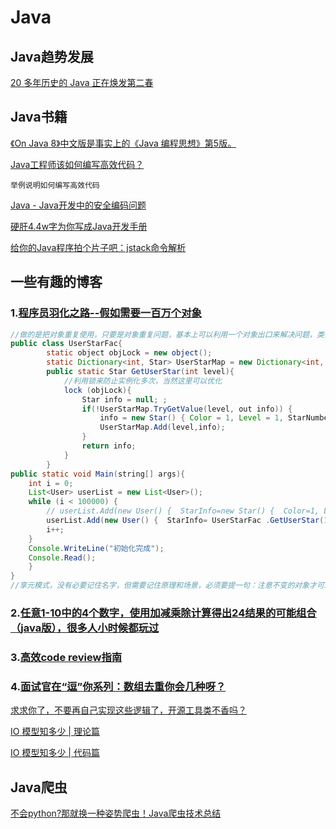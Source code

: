 # Java
## Java趋势发展
[20 多年历史的 Java 正在焕发第二春](https://mp.weixin.qq.com/s?__biz=MjM5MDE0Mjc4MA==&mid=2651026031&idx=2&sn=920c70b08b8e3eb9fe619e0d72c020e0&chksm=bdbe8a3c8ac9032abac46612913433e53c4abd9c83cf2bd1202858e6fb1806912858adfe8f90&mpshare=1&scene=23&srcid=&sharer_sharetime=1588561166752&sharer_shareid=d812adcc01829f0f7f8fb06aea118511#rd)

## Java书籍
[《On Java 8》中文版是事实上的《Java 编程思想》第5版。](https://lingcoder.gitee.io/onjava8/#/)

[Java工程师该如何编写高效代码？](https://mp.weixin.qq.com/s?__biz=MzIzOTU0NTQ0MA==&mid=2247492922&idx=1&sn=129283d4c520da6204f696ce86c15b2c&chksm=e92ad835de5d5123280d0c527301728da7d05986e8d7ac814e388928ebd47994906267f42c01&mpshare=1&scene=23&srcid=&sharer_sharetime=1576629844354&sharer_shareid=d812adcc01829f0f7f8fb06aea118511#rd)
```
举例说明如何编写高效代码
```

[Java - Java开发中的安全编码问题](https://www.cnblogs.com/shoufeng/p/12609498.html)

[硬肝4.4w字为你写成Java开发手册](https://www.cnblogs.com/cxuanBlog/p/12854535.html)

[给你的Java程序拍个片子吧：jstack命令解析](https://www.cnblogs.com/jay-huaxiao/p/12865552.html)
## 一些有趣的博客
### 1.[程序员羽化之路--假如需要一百万个对象](https://www.cnblogs.com/zhanlang/p/12550179.html)
```java
//做的是把对象重复使用，只要是对象重复问题，基本上可以利用一个对象出口来解决问题，类似于以下的对象初始化工厂，但是要注意线程安全问题，因为同时请求并初始化对象的线程会有多个。
public class UserStarFac{
        static object objLock = new object();
        static Dictionary<int, Star> UserStarMap = new Dictionary<int, Star>();
        public static Star GetUserStar(int level){
            //利用锁来防止实例化多次，当然这里可以优化
            lock (objLock){
                Star info = null; ;
                if(!UserStarMap.TryGetValue(level, out info)) {
                    info = new Star() { Color = 1, Level = 1, StarNumber = 1 };
                    UserStarMap.Add(level,info);
                }
                return info;
            }
        }
public static void Main(string[] args){
    int i = 0;
    List<User> userList = new List<User>();
    while (i < 100000) {
        // userList.Add(new User() {  StarInfo=new Star() {  Color=1, Level=1, StarNumber=1} });
        userList.Add(new User() {  StarInfo= UserStarFac .GetUserStar(1)});
        i++; 
    }
    Console.WriteLine("初始化完成");
    Console.Read();
    }
}
//享元模式，没有必要记住名字，但需要记住原理和场景，必须要提一句：注意不变的对象才可以哦
```
### 2.[任意1-10中的4个数字，使用加减乘除计算得出24结果的可能组合（java版），很多人小时候都玩过](https://www.cnblogs.com/lechengbo/p/10815016.html)

### 3.[高效code review指南](https://www.cnblogs.com/xybaby/p/12601471.html)

### 4.[面试官在“逗”你系列：数组去重你会几种呀？](https://www.cnblogs.com/justbecoder/p/12892675.html)

[求求你了，不要再自己实现这些逻辑了，开源工具类不香吗？](https://www.cnblogs.com/goodAndyxublog/p/12874388.html)

[IO 模型知多少 | 理论篇](https://www.cnblogs.com/sheng-jie/p/how-much-you-know-about-io-models.html)

[IO 模型知多少 | 代码篇](https://www.cnblogs.com/sheng-jie/p/how-much-you-know-about-the-io-models-demo.html)

## Java爬虫
[不会python?那就换一种姿势爬虫！Java爬虫技术总结](https://www.cnblogs.com/carloschan/p/10572788.html)

